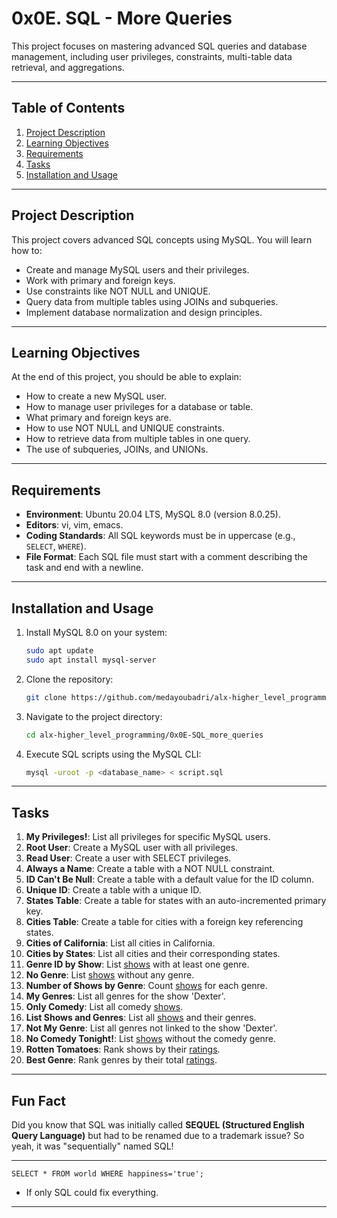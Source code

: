 
# 0x0E. SQL - More Queries

This project focuses on mastering advanced SQL queries and database management, including user privileges, constraints, multi-table data retrieval, and aggregations.

---

## Table of Contents
1. [Project Description](#project-description)
2. [Learning Objectives](#learning-objectives)
3. [Requirements](#requirements)
4. [Tasks](#tasks)
5. [Installation and Usage](#installation-and-usage)

---

## Project Description
This project covers advanced SQL concepts using MySQL. You will learn how to:
- Create and manage MySQL users and their privileges.
- Work with primary and foreign keys.
- Use constraints like NOT NULL and UNIQUE.
- Query data from multiple tables using JOINs and subqueries.
- Implement database normalization and design principles.

---

## Learning Objectives
At the end of this project, you should be able to explain:
- How to create a new MySQL user.
- How to manage user privileges for a database or table.
- What primary and foreign keys are.
- How to use NOT NULL and UNIQUE constraints.
- How to retrieve data from multiple tables in one query.
- The use of subqueries, JOINs, and UNIONs.

---

## Requirements
- **Environment**: Ubuntu 20.04 LTS, MySQL 8.0 (version 8.0.25).
- **Editors**: vi, vim, emacs.
- **Coding Standards**: All SQL keywords must be in uppercase (e.g., `SELECT`, `WHERE`).
- **File Format**: Each SQL file must start with a comment describing the task and end with a newline.

---

## Installation and Usage
1. Install MySQL 8.0 on your system:
   ```bash
   sudo apt update
   sudo apt install mysql-server
   ```
2. Clone the repository:
   ```bash
   git clone https://github.com/medayoubadri/alx-higher_level_programming.git
   ```
3. Navigate to the project directory:
   ```bash
   cd alx-higher_level_programming/0x0E-SQL_more_queries
   ```
4. Execute SQL scripts using the MySQL CLI:
   ```bash
   mysql -uroot -p <database_name> < script.sql
   ```

---

## Tasks
1. **My Privileges!**: List all privileges for specific MySQL users.
2. **Root User**: Create a MySQL user with all privileges.
3. **Read User**: Create a user with SELECT privileges.
4. **Always a Name**: Create a table with a NOT NULL constraint.
5. **ID Can't Be Null**: Create a table with a default value for the ID column.
6. **Unique ID**: Create a table with a unique ID.
7. **States Table**: Create a table for states with an auto-incremented primary key.
8. **Cities Table**: Create a table for cities with a foreign key referencing states.
9. **Cities of California**: List all cities in California.
10. **Cities by States**: List all cities and their corresponding states.
11. **Genre ID by Show**: List [shows](/assets/hbtn_0d_tvshows.sql) with at least one genre.
12. **No Genre**: List [shows](/assets/hbtn_0d_tvshows.sql) without any genre.
13. **Number of Shows by Genre**: Count [shows](/assets/hbtn_0d_tvshows.sql) for each genre.
14. **My Genres**: List all genres for the show 'Dexter'.
15. **Only Comedy**: List all comedy [shows](/assets/hbtn_0d_tvshows.sql).
16. **List Shows and Genres**: List all [shows](/assets/hbtn_0d_tvshows.sql) and their genres.
17. **Not My Genre**: List all genres not linked to the show 'Dexter'.
18. **No Comedy Tonight!**: List [shows](/assets/hbtn_0d_tvshows.sql) without the comedy genre.
19. **Rotten Tomatoes**: Rank shows by their [ratings](/assets/hbtn_0d_tvshows_rate.sql).
20. **Best Genre**: Rank genres by their total [ratings](/assets/hbtn_0d_tvshows_rate.sql).

---

## Fun Fact
Did you know that SQL was initially called **SEQUEL (Structured English Query Language)** but had to be renamed due to a trademark issue? So yeah, it was "sequentially" named SQL!

---

`SELECT * FROM world WHERE happiness='true';`
- If only SQL could fix everything.

---